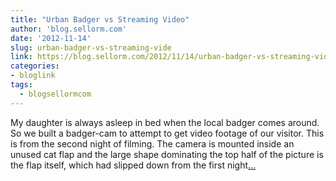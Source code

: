 ```yaml
---
title: "Urban Badger vs Streaming Video"
author: 'blog.sellorm.com'
date: '2012-11-14'
slug: urban-badger-vs-streaming-vide
link: https://blog.sellorm.com/2012/11/14/urban-badger-vs-streaming-video/
categories:
- bloglink
tags:
  - blogsellormcom
---
```


My daughter is always asleep in bed when the local badger comes around. So we built a badger-cam to attempt to get video footage of our visitor. This is from the second night of filming. The camera is mounted inside an unused cat flap and the large shape dominating the top half of the picture is the flap itself, which had slipped down from the first night[... <i class="fas fa-external-link-alt"></i>](https://blog.sellorm.com/2012/11/14/urban-badger-vs-streaming-video/)

